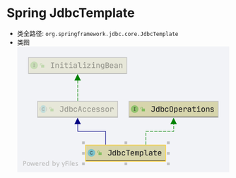 # Spring JdbcTemplate 
- 类全路径: `org.springframework.jdbc.core.JdbcTemplate`
- 类图
 ![JdbcTemplate.png](./images/JdbcTemplate.png)